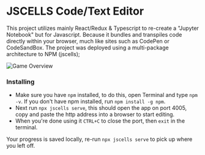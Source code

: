 # JSCELLS Code/Text Editor

This project utilizes mainly React/Redux & Typescript to re-create a "Jupyter Notebook" but for Javascript. Because it bundles and transpiles code directly within your browser, much like sites such as CodePen or CodeSandBox. The project was deployed using a multi-package architecture to NPM (jscells);

![Game Overview](https://ibb.co/NKvQ5tq)

### Installing

- Make sure you have `npm` installed, to do this, open Terminal and type `npm -v`. If you don't have npm installed, run `npm install -g npm`.
- Next run `npx jscells serve`, this should open the app on port 4005, copy and paste the http address into a browser to start editing.
- When you're done using it `CTRL+C` to close the port, then `exit` in the terminal.

Your progress is saved locally, re-run `npx jscells serve` to pick up where you left off.
